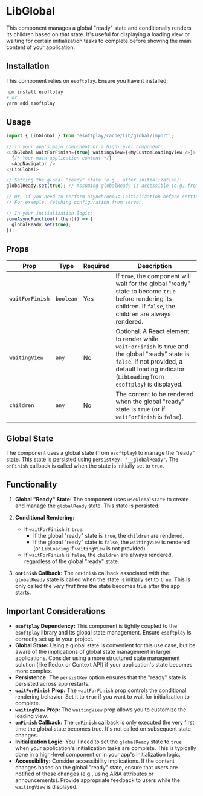 # LibGlobal

This component manages a global "ready" state and conditionally renders its children based on that state. It's useful for displaying a loading view or waiting for certain initialization tasks to complete before showing the main content of your application.

## Installation

This component relies on `esoftplay`. Ensure you have it installed:

```bash
npm install esoftplay
# or
yarn add esoftplay
```

## Usage

```javascript
import { LibGlobal } from 'esoftplay/cache/lib/global/import';

// In your app's main component or a high-level component:
<LibGlobal waitForFinish={true} waitingView={<MyCustomLoadingView />}>
  {/* Your main application content */}
  <AppNavigator />
</LibGlobal>

// Setting the global "ready" state (e.g., after initialization):
globalReady.set(true); // Assuming globalReady is accessible (e.g. from a context)

// Or, if you need to perform asynchronous initialization before setting globalReady to true.
// For example, fetching configuration from server.

// In your initialization logic:
someAsyncFunction().then(() => {
  globalReady.set(true);
});

```

## Props

| Prop          | Type    | Required | Description                                                                                                                                                                                                                                                                                                                                                                                    |
| ------------- | ------- | -------- | -------------------------------------------------------------------------------------------------------------------------------------------------------------------------------------------------------------------------------------------------------------------------------------------------------------------------------------------------------------------------------------------------- |
| `waitForFinish` | `boolean` | Yes      | If `true`, the component will wait for the global "ready" state to become `true` before rendering its children. If `false`, the children are always rendered.                                                                                                                                                                                                                                            |
| `waitingView` | `any`   | No       | Optional. A React element to render while `waitForFinish` is `true` and the global "ready" state is `false`. If not provided, a default loading indicator (`LibLoading` from `esoftplay`) is displayed.                                                                                                                                                                                                                                                                                                                            |
| `children`    | `any`   | No       | The content to be rendered when the global "ready" state is `true` (or if `waitForFinish` is `false`).                                                                                                                                                                                                                                                                                                                             |

## Global State

The component uses a global state (from `esoftplay`) to manage the "ready" state.  This state is persisted using `persistKey: "__globalReady"`.  The `onFinish` callback is called when the state is initially set to `true`.

## Functionality

1. **Global "Ready" State:** The component uses `useGlobalState` to create and manage the `globalReady` state. This state is persisted.

2. **Conditional Rendering:**
    * If `waitForFinish` is `true`:
        * If the global "ready" state is `true`, the `children` are rendered.
        * If the global "ready" state is `false`, the `waitingView` is rendered (or `LibLoading` if `waitingView` is not provided).
    * If `waitForFinish` is `false`, the `children` are always rendered, regardless of the global "ready" state.

3. **`onFinish` Callback:** The `onFinish` callback associated with the `globalReady` state is called when the state is initially set to `true`.  This is only called the *very first time* the state becomes true after the app starts.

## Important Considerations

* **`esoftplay` Dependency:** This component is tightly coupled to the `esoftplay` library and its global state management. Ensure `esoftplay` is correctly set up in your project.
* **Global State:**  Using a global state is convenient for this use case, but be aware of the implications of global state management in larger applications.  Consider using a more structured state management solution (like Redux or Context API) if your application's state becomes more complex.
* **Persistence:** The `persistKey` option ensures that the "ready" state is persisted across app restarts.
* **`waitForFinish` Prop:** The `waitForFinish` prop controls the conditional rendering behavior.  Set it to `true` if you want to wait for initialization to complete.
* **`waitingView` Prop:** The `waitingView` prop allows you to customize the loading view.
* **`onFinish` Callback:** The `onFinish` callback is only executed the very first time the global state becomes true. It's not called on subsequent state changes.
* **Initialization Logic:** You'll need to set the `globalReady` state to `true` when your application's initialization tasks are complete.  This is typically done in a high-level component or in your app's initialization logic.
* **Accessibility:** Consider accessibility implications.  If the content changes based on the global "ready" state, ensure that users are notified of these changes (e.g., using ARIA attributes or announcements).  Provide appropriate feedback to users while the `waitingView` is displayed.

